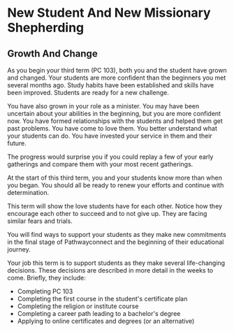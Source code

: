 # New Student And New Missionary Shepherding

## Growth And Change

As you begin your third term (PC 103), both you and the student have grown and changed. Your students are more confident than the beginners you met several months ago. Study habits have been established and skills have been improved. Students are ready for a new challenge.

You have also grown in your role as a minister. You may have been uncertain about your abilities in the beginning, but you are more confident now. You have formed relationships with the students and helped them get past problems. You have come to love them. You better understand what your students can do. You have invested your service in them and their future.

The progress would surprise you if you could replay a few of your early gatherings and compare them with your most recent gatherings.

At the start of this third term, you and your students know more than when you began. You should all be ready to renew your efforts and continue with determination.

This term will show the love students have for each other. Notice how they encourage each other to succeed and to not give up. They are facing similar fears and trials.

You will find ways to support your students as they make new commitments in the final stage of Pathwayconnect and the beginning of their educational journey.

Your job this term is to support students as they make several life-changing decisions. These decisions are described in more detail in the weeks to come. Briefly, they include:

- Completing PC 103
- Completing the first course in the student's certificate plan
- Completing the religion or institute course
- Completing a career path leading to a bachelor's degree
- Applying to online certificates and degrees (or an alternative)


